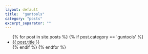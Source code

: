 ```yaml
---
layout: default
title:  "guntools"
category: "posts"
excerpt_separator: ""
---
```

<ul>
  {% for post in site.posts %}
   {% if post.category == 'guntools' %}
    <li>      
        <a href="{{ post.url }}">{{ post.title }}</a> 
        <!-- {{ post.excerpt }} -->
    </li>
    {% endif %}
  {% endfor %}
</ul>

